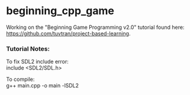 # beginning_cpp_game
Working on the "Beginning Game Programming v2.0" tutorial found here: https://github.com/tuvtran/project-based-learning.

### Tutorial Notes:
To fix SDL2 include error:  
include <SDL2/SDL.h>

To compile:  
g++ main.cpp -o main -lSDL2
